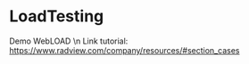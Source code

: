 # LoadTesting
Demo WebLOAD \n
Link tutorial: https://www.radview.com/company/resources/#section_cases
